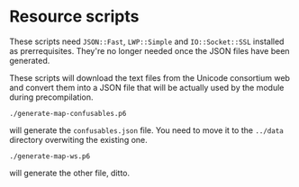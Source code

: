 # Resource scripts


These scripts need `JSON::Fast`, `LWP::Simple` and `IO::Socket::SSL` installed as prerrequisites. They're no longer needed once the JSON files have been generated.

These scripts will download the text files from the Unicode consortium web and convert them into a JSON file that will be actually used by the module during precompilation.

    ./generate-map-confusables.p6

will generate the `confusables.json` file. You need to move it to the `../data` directory overwiting the existing one.

    ./generate-map-ws.p6

will generate the other file, ditto.
